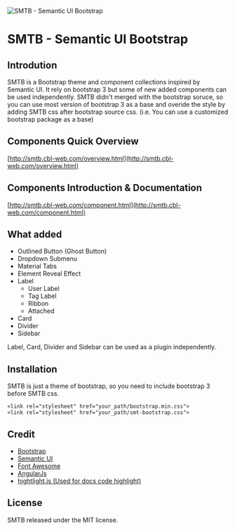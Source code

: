 ![SMTB - Semantic UI Bootstrap](http://smtb.cbl-web.com/images/logo-big.png)

# SMTB - Semantic UI Bootstrap
## Introdution
SMTB is a Bootstrap theme and component collections inspired by Semantic UI. It rely on bootstrap 3 but some of new added components can be used independently. SMTB didn't merged with the bootstrap soruce, so you can use most version of bootstrap 3 as a base and overide the style by adding SMTB css after bootstrap source css. (i.e. You can use a customized bootstrap package as a base)

## Components Quick Overview
[http://smtb.cbl-web.com/overview.html](http://smtb.cbl-web.com/overview.html)

## Components Introduction & Documentation
[http://smtb.cbl-web.com/component.html](http://smtb.cbl-web.com/component.html)

## What added
* Outlined Button (Ghost Button)
* Dropdown Submenu
* Material Tabs
* Element Reveal Effect
* Label
    * User Label
    * Tag Label
    * Ribbon
    * Attached
* Card
* Divider
* Sidebar

Label, Card, Divider and Sidebar can be used as a plugin independently.

## Installation
SMTB is just a theme of bootstrap, so you need to include bootstrap 3 before SMTB css.

```
<link rel="stylesheet" href="your_path/bootstrap.min.css">
<link rel="stylesheet" href="your_path/smt-bootstrap.css">
```

## Credit
* [Bootstrap](http://getbootstrap.com)
* [Semantic UI](http://semantic-ui.com/)
* [Font Awesome](http://fortawesome.github.io/Font-Awesome)
* [AngularJs](https://angularjs.org/)
* [hightlight.js (Used for docs code highlight)](https://github.com/isagalaev/highlight.js)

## License
SMTB released under the MIT license.